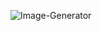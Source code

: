 ![Image-Generator](https://socialify.git.ci/Anubhav-Ghosh1/Image-Generator/image?font=Inter&forks=1&issues=1&language=1&name=1&owner=1&pattern=Plus&pulls=1&stargazers=1&theme=Dark)
